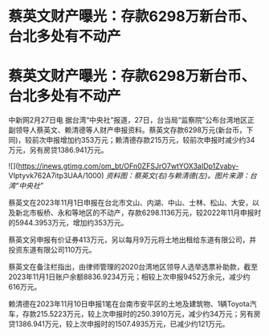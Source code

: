 # 蔡英文财产曝光：存款6298万新台币、台北多处有不动产

# 蔡英文财产曝光：存款6298万新台币、台北多处有不动产

中新网2月27日电
据台湾“中央社”报道，27日，台当局“监察院”公布台湾地区正副领导人蔡英文、赖清德等人财产申报资料。蔡英文存款6298万元(新台币，下同)，较前次申报增加约353万元；赖清德存款215万元，较前次申报时减少约34万元，另有房贷1386.941万元。

![](https://inews.gtimg.com/om_bt/OFn0ZFSJrO7wtYOX3aIDp1Zvaby-
VIptyvk762A7itp3UAA/1000) _资料图：蔡英文(右)与赖清德(左)。图片来源：台湾“中央社”_

蔡英文在2023年11月1日申报在台北市文山、内湖、中山、士林、松山、大安，以及新北市板桥、永和等地区的不动产，存款6298.1136万元，较2022年11月申报时的5944.3953万元，增加约353万元。

蔡英文另申报有价证券413万元，另以每月9万元将土地出租给东道有限公司，并投资东道有限公司110万元。

蔡英文在备注栏指出，由律师管理的2020台湾地区领导人选举选票补助款，截至2023年11月1日账户余额8836.9234万元；相较上次申报9452万余元，减少约616万元。

赖清德在2023年11月10日申报1笔在台南市安平区的土地及建筑物、1辆Toyota汽车，存款215.5223万元，较上次申报时的250.3910万元，减少约34万元；另有房贷1386.941万元，较上次申报时的1507.4935万元，已减少约121万元。

